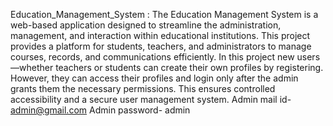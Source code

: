 Education_Management_System : 
The Education Management System is a web-based application designed to streamline the administration, management, and interaction within educational institutions. This project provides a platform for students, teachers, and administrators to manage courses, records, and communications efficiently.
In this project new users—whether teachers or students can create their own profiles by registering. However, they can access their profiles and login only after the admin grants them the necessary permissions. This ensures controlled accessibility and a secure user management system.
Admin mail id- admin@gmail.com
Admin password- admin



